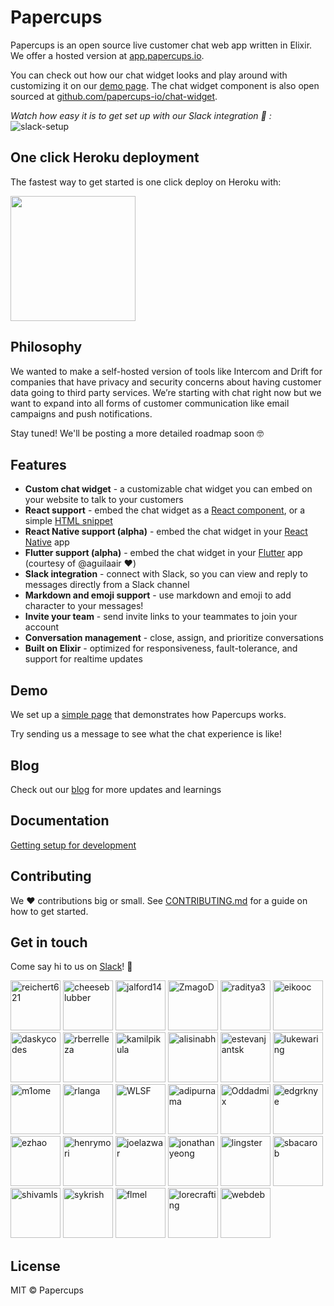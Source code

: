 # Papercups

Papercups is an open source live customer chat web app written in Elixir. We offer a hosted version at [app.papercups.io](https://app.papercups.io/).

You can check out how our chat widget looks and play around with customizing it on our [demo page](https://app.papercups.io/demo/). The chat widget component is also open sourced at [github.com/papercups-io/chat-widget](https://github.com/papercups-io/chat-widget).

_Watch how easy it is to get set up with our Slack integration 🚀 :_
![slack-setup](https://user-images.githubusercontent.com/4218509/88716918-a0583180-d0d4-11ea-93b3-12437ac51138.gif)

## One click Heroku deployment

The fastest way to get started is one click deploy on Heroku with:

<a href="https://heroku.com/deploy?template=https://github.com/papercups-io/papercups"><img src="https://www.herokucdn.com/deploy/button.svg" width="200px" /></a>

## Philosophy

We wanted to make a self-hosted version of tools like Intercom and Drift for companies that have privacy and security concerns about having customer data going to third party services. We’re starting with chat right now but we want to expand into all forms of customer communication like email campaigns and push notifications.

Stay tuned! We'll be posting a more detailed roadmap soon 🤓

## Features

- **Custom chat widget** - a customizable chat widget you can embed on your website to talk to your customers
- **React support** - embed the chat widget as a [React component](https://github.com/papercups-io/chat-widget#using-in-react), or a simple [HTML snippet](https://github.com/papercups-io/chat-widget#using-in-html)
- **React Native support (alpha)** - embed the chat widget in your [React Native](https://github.com/papercups-io/chat-widget-native#papercups-iochat-widget-native) app
- **Flutter support (alpha)** - embed the chat widget in your [Flutter](https://github.com/aguilaair/papercups_flutter) app (courtesy of @aguilaair :heart:)
- **Slack integration** - connect with Slack, so you can view and reply to messages directly from a Slack channel
- **Markdown and emoji support** - use markdown and emoji to add character to your messages!
- **Invite your team** - send invite links to your teammates to join your account
- **Conversation management** - close, assign, and prioritize conversations
- **Built on Elixir** - optimized for responsiveness, fault-tolerance, and support for realtime updates

## Demo

We set up a [simple page](https://app.papercups.io/demo) that demonstrates how Papercups works. 

Try sending us a message to see what the chat experience is like!

## Blog

Check out our [blog](https://papercups.io/blog) for more updates and learnings

## Documentation

[Getting setup for development](https://github.com/papercups-io/papercups/wiki/Development-Setup#getting-started)

## Contributing

We :heart:  contributions big or small. See [CONTRIBUTING.md](https://github.com/papercups-io/papercups/blob/master/CONTRIBUTING.md) for a guide on how to get started.

## Get in touch

Come say hi to us on [Slack](https://join.slack.com/t/papercups-io/shared_invite/zt-h0c3fxmd-hZi1Zp8~D61S6GD16aMqmg)! :wave:


<td>
<a href="https://github.com/reichert621"><img src="https://avatars0.githubusercontent.com/u/5264279?v=4" title="reichert621" width="80" height="80"></a>
<a href="https://github.com/cheeseblubber"><img src="https://avatars0.githubusercontent.com/u/4218509?v=4" title="cheeseblubber" width="80" height="80"></a>
<a href="https://github.com/jalford14"><img src="https://avatars0.githubusercontent.com/u/7582183?v=4" title="jalford14" width="80" height="80"></a>
<a href="https://github.com/ZmagoD"><img src="https://avatars0.githubusercontent.com/u/7046787?v=4" title="ZmagoD" width="80" height="80"></a>
<a href="https://github.com/raditya3"><img src="https://avatars1.githubusercontent.com/u/25644166?v=4" title="raditya3" width="80" height="80"></a>
<a href="https://github.com/eikooc"><img src="https://avatars1.githubusercontent.com/u/1305015?v=4" title="eikooc" width="80" height="80"></a>
<a href="https://github.com/daskycodes"><img src="https://avatars1.githubusercontent.com/u/19915462?v=4" title="daskycodes" width="80" height="80"></a>
<a href="https://github.com/rberrelleza"><img src="https://avatars0.githubusercontent.com/u/475313?v=4" title="rberrelleza" width="80" height="80"></a>
<a href="https://github.com/kamilpikula"><img src="https://avatars1.githubusercontent.com/u/23015380?v=4" title="kamilpikula" width="80" height="80"></a>
<a href="https://github.com/alisinabh"><img src="https://avatars1.githubusercontent.com/u/16141016?v=4" title="alisinabh" width="80" height="80"></a>
<a href="https://github.com/estevanjantsk"><img src="https://avatars2.githubusercontent.com/u/461342?v=4" title="estevanjantsk" width="80" height="80"></a>
<a href="https://github.com/lukewaring"><img src="https://avatars0.githubusercontent.com/u/33970417?v=4" title="lukewaring" width="80" height="80"></a>
<a href="https://github.com/m1ome"><img src="https://avatars3.githubusercontent.com/u/5213243?v=4" title="m1ome" width="80" height="80"></a>
<a href="https://github.com/rlanga"><img src="https://avatars1.githubusercontent.com/u/18057958?v=4" title="rlanga" width="80" height="80"></a>
<a href="https://github.com/WLSF"><img src="https://avatars3.githubusercontent.com/u/5873073?v=4" title="WLSF" width="80" height="80"></a>
<a href="https://github.com/adipurnama"><img src="https://avatars1.githubusercontent.com/u/319621?v=4" title="adipurnama" width="80" height="80"></a>
<a href="https://github.com/Oddadmix"><img src="https://avatars3.githubusercontent.com/u/1205162?v=4" title="Oddadmix" width="80" height="80"></a>
<a href="https://github.com/edgrknye"><img src="https://avatars2.githubusercontent.com/u/70431172?v=4" title="edgrknye" width="80" height="80"></a>
<a href="https://github.com/ezhao"><img src="https://avatars2.githubusercontent.com/u/5169628?v=4" title="ezhao" width="80" height="80"></a>
<a href="https://github.com/henrymori"><img src="https://avatars2.githubusercontent.com/u/782219?v=4" title="henrymori" width="80" height="80"></a>
<a href="https://github.com/joelazwar"><img src="https://avatars0.githubusercontent.com/u/43277890?v=4" title="joelazwar" width="80" height="80"></a>
<a href="https://github.com/jonathanyeong"><img src="https://avatars2.githubusercontent.com/u/3861088?v=4" title="jonathanyeong" width="80" height="80"></a>
<a href="https://github.com/lingster"><img src="https://avatars3.githubusercontent.com/u/850493?v=4" title="lingster" width="80" height="80"></a>
<a href="https://github.com/sbacarob"><img src="https://avatars1.githubusercontent.com/u/8399424?v=4" title="sbacarob" width="80" height="80"></a>
<a href="https://github.com/shivamls"><img src="https://avatars0.githubusercontent.com/u/40359923?v=4" title="shivamls" width="80" height="80"></a>
<a href="https://github.com/sykrish"><img src="https://avatars0.githubusercontent.com/u/5038458?v=4" title="sykrish" width="80" height="80"></a>
<a href="https://github.com/flmel"><img src="https://avatars1.githubusercontent.com/u/55487633?v=4" title="flmel" width="80" height="80"></a>
<a href="https://github.com/lorecrafting"><img src="https://avatars1.githubusercontent.com/u/4595918?v=4" title="lorecrafting" width="80" height="80"></a>
<a href="https://github.com/webdeb"><img src="https://avatars3.githubusercontent.com/u/14992140?v=4" title="webdeb" width="80" height="80"></a>
</td>



## License

MIT © Papercups
